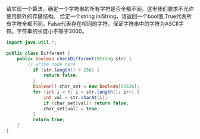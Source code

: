 请实现一个算法，确定一个字符串的所有字符是否全都不同。这里我们要求不允许使用额外的存储结构。
给定一个string iniString，请返回一个bool值,True代表所有字符全都不同，False代表存在相同的字符。保证字符串中的字符为ASCII字符。字符串的长度小于等于3000。

```java
import java.util.*;

public class Different {
    public boolean checkDifferent(String str) {
        // write code here
		  if (str.length() > 256) {
			  return false;
		  }
		  boolean[] char_set = new boolean[65536];
		  for (int i = 0; i < str.length(); i++) {
			  int val = str.charAt(i);
			  if (char_set[val]) return false;
			  char_set[val] = true;
		  }
		  return true;
    }
}
```
